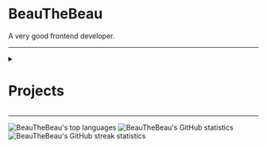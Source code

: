 # BeauTheBeau
A very good frontend developer.

------------------
<details>
  <summary><h1>Projects</h1></summary>
## My Website | [Website](https://beauthebeau.github.io) | [GitHub](https://github.com/beauthebeau/beauthebeau.github.io)
My Website Description

## Beau Snippets | [Website](https://beauthebeau.github.io/snippets) | [GitHub](https://github.com/beauthebeau/beau-snippets)
A collection of code snippets I've created over the years
## Browser Landing | [Website](https://beauthebeau.github.io/browser-landing) | [GitHub](https://github.com/beauthebeau/browser-landing)
A landing page for a browser. Complete with the DuckDuckGo search engine and search history.
## [UNAVAILABLE] False Social Media | [Website](https://truth-e725b.web.app/landing.html)
A social media platform created over the course of 2 weeks because why not? Complete with notifications, likes, posts and more.
## [UNAVAILABLE] Cat GPT-2 | [Website](https://cat-gpt-2.web.app/)
A website that generates cat-themed text in response to user input
  </details>

------------------
![BeauTheBeau's top languages](https://github-readme-stats.vercel.app/api/top-langs?username=beauthebeau&layout=compact&include_all_commits=true&count_private=true&show_icons=true&theme=dark&hide_border=true)
![BeauTheBeau's GitHub statistics](https://github-readme-stats.vercel.app/api?username=beauthebeau&show_icons=true&theme=dark&hide_border=true)
![BeauTheBeau's GitHub streak statistics](https://github-readme-streak-stats.herokuapp.com/?user=beauthebeau&theme=dark&hide_border=true)
